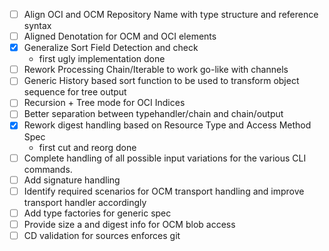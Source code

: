 
- [ ] Align OCI and OCM Repository Name with type structure and reference syntax
- [ ] Aligned Denotation for OCM and OCI elements
- [X] Generalize Sort Field Detection and check
  - first ugly implementation done
- [ ] Rework Processing Chain/Iterable to work go-like with channels
- [ ] Generic History based sort function to be used to transform object sequence for tree output
- [ ] Recursion + Tree mode for OCI Indices
- [ ] Better separation between typehandler/chain and chain/output
- [X] Rework digest handling based on Resource Type and Access Method Spec
  - first cut and reorg done
- [ ] Complete handling of all possible input variations for the various CLI commands.
- [ ] Add signature handling
- [ ] Identify required scenarios for OCM transport handling and improve transport handler accordingly
- [ ] Add type factories for generic spec
- [ ] Provide size a and digest info for OCM blob access
- [ ] CD validation for sources enforces git
